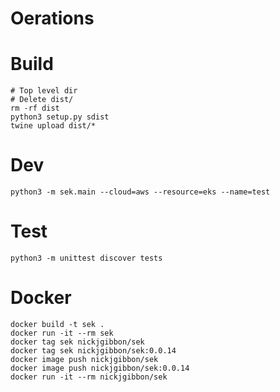 # Oerations


# Build
```
# Top level dir
# Delete dist/
rm -rf dist
python3 setup.py sdist
twine upload dist/*
```


# Dev
```
python3 -m sek.main --cloud=aws --resource=eks --name=test
```


# Test
```
python3 -m unittest discover tests 
```


# Docker
```
docker build -t sek .
docker run -it --rm sek
docker tag sek nickjgibbon/sek
docker tag sek nickjgibbon/sek:0.0.14
docker image push nickjgibbon/sek
docker image push nickjgibbon/sek:0.0.14
docker run -it --rm nickjgibbon/sek
```
